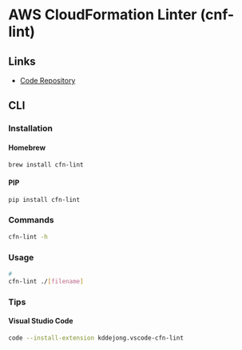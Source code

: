 # AWS CloudFormation Linter (cnf-lint)

## Links

- [Code Repository](https://github.com/aws-cloudformation/cfn-lint)

## CLI

### Installation

#### Homebrew

```sh
brew install cfn-lint
```

#### PIP

```sh
pip install cfn-lint
```

### Commands

```sh
cfn-lint -h
```

### Usage

```sh
#
cfn-lint ./[filename]
```

### Tips

#### Visual Studio Code

```sh
code --install-extension kddejong.vscode-cfn-lint
```
